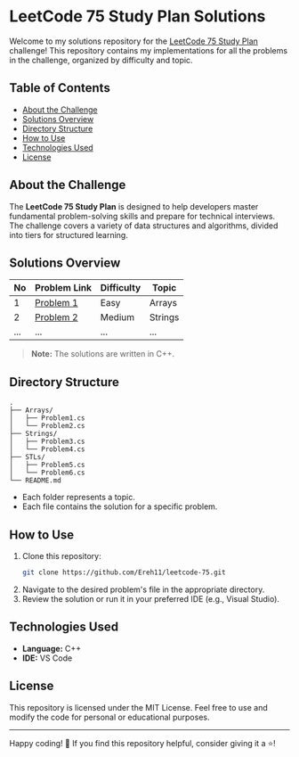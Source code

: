 # LeetCode 75 Study Plan Solutions

Welcome to my solutions repository for the [LeetCode 75 Study Plan](https://leetcode.com/studyplan/leetcode-75/) challenge! This repository contains my implementations for all the problems in the challenge, organized by difficulty and topic.

## Table of Contents

- [About the Challenge](#about-the-challenge)
- [Solutions Overview](#solutions-overview)
- [Directory Structure](#directory-structure)
- [How to Use](#how-to-use)
- [Technologies Used](#technologies-used)
- [License](#license)

## About the Challenge

The **LeetCode 75 Study Plan** is designed to help developers master fundamental problem-solving skills and prepare for technical interviews. The challenge covers a variety of data structures and algorithms, divided into tiers for structured learning.

## Solutions Overview

| No | Problem Link | Difficulty | Topic |
|-----|--------------|------------|-------|
| 1   | [Problem 1](#) | Easy       | Arrays |
| 2   | [Problem 2](#) | Medium     | Strings |
| ... | ...          | ...        | ...   |

> **Note:** The solutions are written in C++.

## Directory Structure

```plaintext
.
├── Arrays/
│   ├── Problem1.cs
│   └── Problem2.cs
├── Strings/
│   ├── Problem3.cs
│   └── Problem4.cs
├── STLs/
│   ├── Problem5.cs
│   └── Problem6.cs
└── README.md
```

- Each folder represents a topic.
- Each file contains the solution for a specific problem.

## How to Use

1. Clone this repository:
   ```bash
   git clone https://github.com/Ereh11/leetcode-75.git
   ```
2. Navigate to the desired problem's file in the appropriate directory.
3. Review the solution or run it in your preferred IDE (e.g., Visual Studio).

## Technologies Used

- **Language:** C++
- **IDE:** VS Code

## License

This repository is licensed under the MIT License. Feel free to use and modify the code for personal or educational purposes.

---

Happy coding! 🎉 If you find this repository helpful, consider giving it a ⭐!
